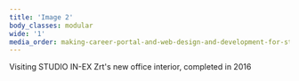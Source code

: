```yaml
---
title: 'Image 2'
body_classes: modular
wide: '1'
media_order: making-career-portal-and-web-design-and-development-for-studio-in-ex-zrt-case-study-part-1-2.jpg
---
```


Visiting STUDIO IN-EX Zrt's new office interior, completed in 2016